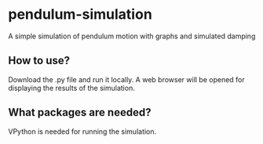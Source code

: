# pendulum-simulation
A simple simulation of pendulum motion with graphs and simulated damping

## How to use?
Download the .py file and run it locally. A web browser will be opened for displaying the results of the simulation.

## What packages are needed?
VPython is needed for running the simulation.
